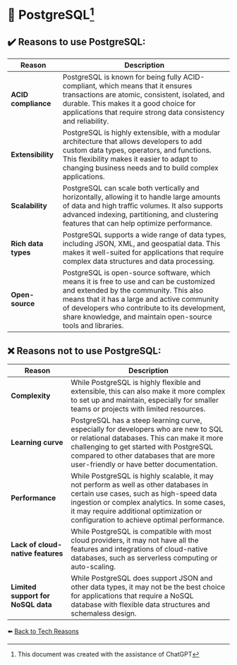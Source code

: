 # 🐘 PostgreSQL[^1]

## ✔️ Reasons to use PostgreSQL:

| Reason      | Description |
| ----------- | ----------- |
|**ACID compliance**|PostgreSQL is known for being fully ACID-compliant, which means that it ensures transactions are atomic, consistent, isolated, and durable. This makes it a good choice for applications that require strong data consistency and reliability.|
|**Extensibility**|PostgreSQL is highly extensible, with a modular architecture that allows developers to add custom data types, operators, and functions. This flexibility makes it easier to adapt to changing business needs and to build complex applications.|
|**Scalability**|PostgreSQL can scale both vertically and horizontally, allowing it to handle large amounts of data and high traffic volumes. It also supports advanced indexing, partitioning, and clustering features that can help optimize performance.|
|**Rich data types**|PostgreSQL supports a wide range of data types, including JSON, XML, and geospatial data. This makes it well-suited for applications that require complex data structures and data processing.|
|**Open-source**|PostgreSQL is open-source software, which means it is free to use and can be customized and extended by the community. This also means that it has a large and active community of developers who contribute to its development, share knowledge, and maintain open-source tools and libraries.| 

## ❌ Reasons not to use PostgreSQL:

| Reason      | Description |
| ----------- | ----------- |
|**Complexity**|While PostgreSQL is highly flexible and extensible, this can also make it more complex to set up and maintain, especially for smaller teams or projects with limited resources.|
|**Learning curve**|PostgreSQL has a steep learning curve, especially for developers who are new to SQL or relational databases. This can make it more challenging to get started with PostgreSQL compared to other databases that are more user-friendly or have better documentation.|
|**Performance**|While PostgreSQL is highly scalable, it may not perform as well as other databases in certain use cases, such as high-speed data ingestion or complex analytics. In some cases, it may require additional optimization or configuration to achieve optimal performance.|
|**Lack of cloud-native features**|While PostgreSQL is compatible with most cloud providers, it may not have all the features and integrations of cloud-native databases, such as serverless computing or auto-scaling.|
|**Limited support for NoSQL data**|While PostgreSQL does support JSON and other data types, it may not be the best choice for applications that require a NoSQL database with flexible data structures and schemaless design.|

⬅️ [Back to Tech Reasons](./tech-stack-reasons.md)

[^1]: This document was created with the assistance of ChatGPT
